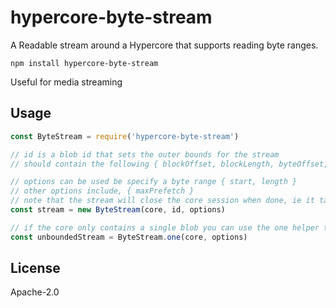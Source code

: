 # hypercore-byte-stream

A Readable stream around a Hypercore that supports reading byte ranges.

```
npm install hypercore-byte-stream
```

Useful for media streaming

## Usage

``` js
const ByteStream = require('hypercore-byte-stream')

// id is a blob id that sets the outer bounds for the stream
// should contain the following { blockOffset, blockLength, byteOffset, byteLength }

// options can be used be specify a byte range { start, length }
// other options include, { maxPrefetch }
// note that the stream will close the core session when done, ie it takes full ownership of it
const stream = new ByteStream(core, id, options)

// if the core only contains a single blob you can use the one helper to init the blob id for you
const unboundedStream = ByteStream.one(core, options)
```

## License

Apache-2.0
